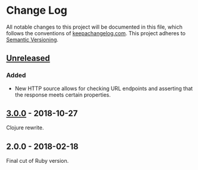 Change Log
==========

All notable changes to this project will be documented in this file, which
follows the conventions of [keepachangelog.com](http://keepachangelog.com/).
This project adheres to [Semantic Versioning](http://semver.org/).

## [Unreleased]

### Added
- New HTTP source allows for checking URL endpoints and asserting that the
  response meets certain properties.

## [3.0.0] - 2018-10-27

Clojure rewrite.

## 2.0.0 - 2018-02-18

Final cut of Ruby version.

[Unreleased]: https://github.com/greglook/solanum/compare/3.0.0...HEAD
[3.0.0]: https://github.com/greglook/solanum/compare/2.0.0...3.0.0
